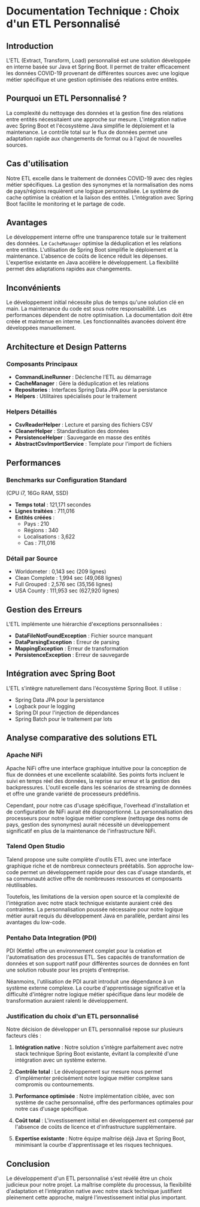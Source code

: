 # Documentation Technique : Choix d'un ETL Personnalisé

## Introduction

L'ETL (Extract, Transform, Load) personnalisé est une solution développée en interne basée sur Java et Spring Boot. Il permet de traiter efficacement les données COVID-19 provenant de différentes sources avec une logique métier spécifique et une gestion optimisée des relations entre entités.

## Pourquoi un ETL Personnalisé ?

La complexité du nettoyage des données et la gestion fine des relations entre entités nécessitaient une approche sur mesure. L'intégration native avec Spring Boot et l'écosystème Java simplifie le déploiement et la maintenance. Le contrôle total sur le flux de données permet une adaptation rapide aux changements de format ou à l'ajout de nouvelles sources.

## Cas d'utilisation

Notre ETL excelle dans le traitement de données COVID-19 avec des règles métier spécifiques. La gestion des synonymes et la normalisation des noms de pays/régions requièrent une logique personnalisée. Le système de cache optimise la création et la liaison des entités. L'intégration avec Spring Boot facilite le monitoring et le partage de code.

## Avantages

Le développement interne offre une transparence totale sur le traitement des données. Le `CacheManager` optimise la déduplication et les relations entre entités. L'utilisation de Spring Boot simplifie le déploiement et la maintenance. L'absence de coûts de licence réduit les dépenses. L'expertise existante en Java accélère le développement. La flexibilité permet des adaptations rapides aux changements.

## Inconvénients

Le développement initial nécessite plus de temps qu'une solution clé en main. La maintenance du code est sous notre responsabilité. Les performances dépendent de notre optimisation. La documentation doit être créée et maintenue en interne. Les fonctionnalités avancées doivent être développées manuellement.

## Architecture et Design Patterns

### Composants Principaux

- **CommandLineRunner** : Déclenche l'ETL au démarrage
- **CacheManager** : Gère la déduplication et les relations
- **Repositories** : Interfaces Spring Data JPA pour la persistance
- **Helpers** : Utilitaires spécialisés pour le traitement

### Helpers Détaillés

- **CsvReaderHelper** : Lecture et parsing des fichiers CSV
- **CleanerHelper** : Standardisation des données
- **PersistenceHelper** : Sauvegarde en masse des entités
- **AbstractCsvImportService** : Template pour l'import de fichiers

## Performances

### Benchmarks sur Configuration Standard

(CPU i7, 16Go RAM, SSD)

- **Temps total** : 121,171 secondes
- **Lignes traitées** : 711,016
- **Entités créées** :
  - Pays : 210
  - Régions : 340
  - Localisations : 3,622
  - Cas : 711,016

### Détail par Source

- Worldometer : 0,143 sec (209 lignes)
- Clean Complete : 1,994 sec (49,068 lignes)
- Full Grouped : 2,576 sec (35,156 lignes)
- USA County : 111,953 sec (627,920 lignes)

## Gestion des Erreurs

L'ETL implémente une hiérarchie d'exceptions personnalisées :

- **DataFileNotFoundException** : Fichier source manquant
- **DataParsingException** : Erreur de parsing
- **MappingException** : Erreur de transformation
- **PersistenceException** : Erreur de sauvegarde

## Intégration avec Spring Boot

L'ETL s'intègre naturellement dans l'écosystème Spring Boot. Il utilise :

- Spring Data JPA pour la persistance
- Logback pour le logging
- Spring DI pour l'injection de dépendances
- Spring Batch pour le traitement par lots

## Analyse comparative des solutions ETL

### Apache NiFi

Apache NiFi offre une interface graphique intuitive pour la conception de flux de données et une excellente scalabilité. Ses points forts incluent le suivi en temps réel des données, la reprise sur erreur et la gestion des backpressures. L'outil excelle dans les scénarios de streaming de données et offre une grande variété de processeurs prédéfinis.

Cependant, pour notre cas d'usage spécifique, l'overhead d'installation et de configuration de NiFi aurait été disproportionné. La personnalisation des processeurs pour notre logique métier complexe (nettoyage des noms de pays, gestion des synonymes) aurait nécessité un développement significatif en plus de la maintenance de l'infrastructure NiFi.

### Talend Open Studio

Talend propose une suite complète d'outils ETL avec une interface graphique riche et de nombreux connecteurs préétablis. Son approche low-code permet un développement rapide pour des cas d'usage standards, et sa communauté active offre de nombreuses ressources et composants réutilisables.

Toutefois, les limitations de la version open source et la complexité de l'intégration avec notre stack technique existante auraient créé des contraintes. La personnalisation poussée nécessaire pour notre logique métier aurait requis du développement Java en parallèle, perdant ainsi les avantages du low-code.

### Pentaho Data Integration (PDI)

PDI (Kettle) offre un environnement complet pour la création et l'automatisation des processus ETL. Ses capacités de transformation de données et son support natif pour différentes sources de données en font une solution robuste pour les projets d'entreprise.

Néanmoins, l'utilisation de PDI aurait introduit une dépendance à un système externe complexe. La courbe d'apprentissage significative et la difficulté d'intégrer notre logique métier spécifique dans leur modèle de transformation auraient ralenti le développement.

### Justification du choix d'un ETL personnalisé

Notre décision de développer un ETL personnalisé repose sur plusieurs facteurs clés :

1. **Intégration native** : Notre solution s'intègre parfaitement avec notre stack technique Spring Boot existante, évitant la complexité d'une intégration avec un système externe.

2. **Contrôle total** : Le développement sur mesure nous permet d'implémenter précisément notre logique métier complexe sans compromis ou contournements.

3. **Performance optimisée** : Notre implémentation ciblée, avec son système de cache personnalisé, offre des performances optimales pour notre cas d'usage spécifique.

4. **Coût total** : L'investissement initial en développement est compensé par l'absence de coûts de licence et d'infrastructure supplémentaire.

5. **Expertise existante** : Notre équipe maîtrise déjà Java et Spring Boot, minimisant la courbe d'apprentissage et les risques techniques.

## Conclusion

Le développement d'un ETL personnalisé s'est révélé être un choix judicieux pour notre projet. La maîtrise complète du processus, la flexibilité d'adaptation et l'intégration native avec notre stack technique justifient pleinement cette approche, malgré l'investissement initial plus important.
